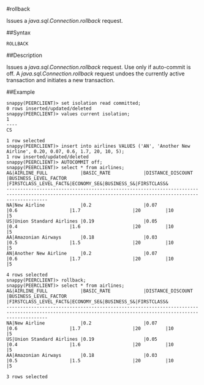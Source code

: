 #rollback

Issues a *java.sql.Connection.rollback* request.

##Syntax

``` pre
ROLLBACK 
```

<a id="rtoolsijcomref12297__section_897487E737AA4677847C3827C0C87793"></a>
##Description

Issues a *java.sql.Connection.rollback* request. Use only if auto-commit is off. A *java.sql.Connection.rollback* request undoes the currently active transaction and initiates a new transaction.

##Example

``` pre
snappy(PEERCLIENT)> set isolation read committed;
0 rows inserted/updated/deleted
snappy(PEERCLIENT)> values current isolation;
1
----
CS

1 row selected
snappy(PEERCLIENT)> insert into airlines VALUES ('AN', 'Another New Airline', 0.20, 0.07, 0.6, 1.7, 20, 10, 5);
1 row inserted/updated/deleted
snappy(PEERCLIENT)> AUTOCOMMIT off;
snappy(PEERCLIENT)> select * from airlines;
A&|AIRLINE_FULL            |BASIC_RATE            |DISTANCE_DISCOUNT     |BUSINESS_LEVEL_FACTOR |FIRSTCLASS_LEVEL_FACT&|ECONOMY_SE&|BUSINESS_S&|FIRSTCLASS&
-----------------------------------------------------------------------------------------------------------------------------------------------------------
NA|New Airline             |0.2                   |0.07                  |0.6                   |1.7                   |20         |10         |5
US|Union Standard Airlines |0.19                  |0.05                  |0.4                   |1.6                   |20         |10         |5
AA|Amazonian Airways       |0.18                  |0.03                  |0.5                   |1.5                   |20         |10         |5
AN|Another New Airline     |0.2                   |0.07                  |0.6                   |1.7                   |20         |10         |5

4 rows selected
snappy(PEERCLIENT)> rollback;
snappy(PEERCLIENT)> select * from airlines;
A&|AIRLINE_FULL            |BASIC_RATE            |DISTANCE_DISCOUNT     |BUSINESS_LEVEL_FACTOR |FIRSTCLASS_LEVEL_FACT&|ECONOMY_SE&|BUSINESS_S&|FIRSTCLASS&
-----------------------------------------------------------------------------------------------------------------------------------------------------------
NA|New Airline             |0.2                   |0.07                  |0.6                   |1.7                   |20         |10         |5
US|Union Standard Airlines |0.19                  |0.05                  |0.4                   |1.6                   |20         |10         |5
AA|Amazonian Airways       |0.18                  |0.03                  |0.5                   |1.5                   |20         |10         |5

3 rows selected
```


